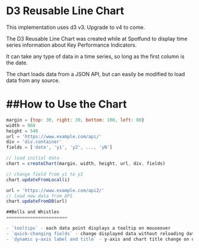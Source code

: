 D3 Reusable Line Chart
=======================

This implementation uses d3 v3. Upgrade to v4 to come.

The D3 Reusable Line Chart was created while at Spotfund to display time series information about Key Performance Indicators.

It can take any type of data in a time series, so long as the first column is the date.

The chart loads data from a JSON API, but can easily be modified to load data from any source.

##How to Use the Chart
=======================

```javascript
margin = {top: 30, right: 30, bottom: 100, left: 80}
width = 960
height = 540
url = 'https://www.example.com/api/'
div = 'div.container'
fields = ['date', 'y1', 'y2', ..., 'yN']

// load initial data
chart = createChart(margin, width, height, url, div, fields)

// change field from y1 to yI
chart.updateFromLocal(i)

url = 'https://www.example.com/api2/'
// load new data from API
chart.updateFromDB(url)

##Bells and Whistles
=======================

- `tooltips` - each data point displays a tooltip on mouseover
- `quick-changing fields` - change displayed data without reloading data from a new file
- `dynamic y-axis label and title` - y-axis and chart title change on data change

